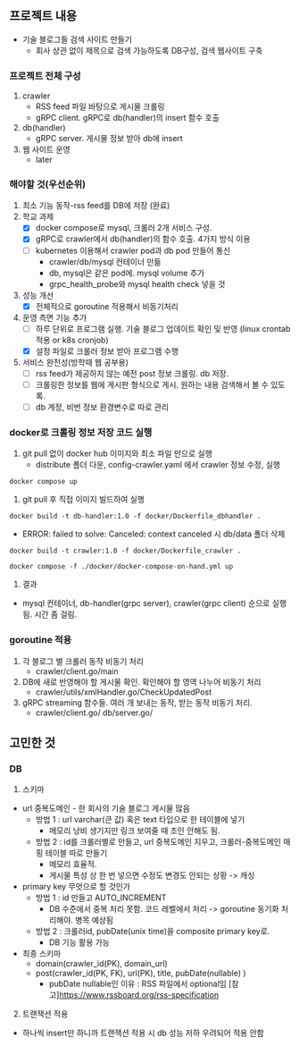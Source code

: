 ## 프로젝트 내용
* 기술 블로그들 검색 사이트 만들기
  * 회사 상관 없이 제목으로 검색 가능하도록 DB구성, 검색 웹사이트 구축
### 프로젝트 전체 구성
1. crawler
   - RSS feed 파일 바탕으로 게시물 크롤링
   - gRPC client. gRPC로 db(handler)의 insert 함수 호출
2. db(handler)
   - gRPC server. 게시물 정보 받아 db에 insert
3. 웹 사이트 운영
   * later
### 해야할 것(우선순위)
1. 최소 기능 동작-rss feed를 DB에 저장 (완료)
2. 학교 과제
    * [x] docker compose로 mysql, 크롤러 2개 서비스 구성.
    * [x] gRPC로 crawler에서 db(handler)의 함수 호출. 4가지 방식 이용 
    * [ ] kubernetes 이용해서 crawler pod과 db pod 만들어 통신
         * crawler/db/mysql 컨테이너 만듦
         * db, mysql은 같은 pod에. mysql volume 추가
         * grpc_health_probe와 mysql health check 넣을 것
3. 성능 개선
    * [x] 전체적으로 goroutine 적용해서 비동기처리
4. 운영 측면 기능 추가
    * [ ] 하루 단위로 프로그램 실행. 기술 블로그 업데이트 확인 및 반영 (linux crontab 적용 or k8s cronjob)
    * [x] 설정 파일로 크롤러 정보 받아 프로그램 수행
5. 서비스 완전성(방학때 웹 공부용)
    * [ ] rss feed가 제공하지 않는 예전 post 정보 크롤링. db 저장. 
    * [ ] 크롤링한 정보를 웹에 게시판 형식으로 게시. 원하는 내용 검색해서 볼 수 있도록.
    * [ ] db 계정, 비번 정보 환경변수로 따로 관리
###  docker로 크롤링 정보 저장 코드 실행
1. git pull 없이 docker hub 이미지와 최소 파일 만으로 실행
     - distribute 폴더 다운, config-crawler.yaml 에서 crawler 정보 수정, 실행
```shell
docker compose up
```
1. git pull 후 직접 이미지 빌드하여 실행
```shell
docker build -t db-handler:1.0 -f docker/Dockerfile_dbhandler . 
```
  - ERROR: failed to solve: Canceled: context canceled 시 db/data 폴더 삭제
```shell
docker build -t crawler:1.0 -f docker/Dockerfile_crawler .
```
```shell
docker compose -f ./docker/docker-compose-on-hand.yml up
```
1. 결과
  - mysql 컨테이너, db-handler(grpc server), crawler(grpc client) 순으로 실행됨. 시간 좀 걸림.
### goroutine 적용
1. 각 블로그 별 크롤러 동작 비동기 처리
     * crawler/client.go/main
2. DB에 새로 반영해야 할 게시물 확인. 확인해야 할 영역 나누어 비동기 처리
     * crawler/utils/xmlHandler.go/CheckUpdatedPost
3. gRPC streaming 함수들. 여러 개 보내는 동작, 받는 동작 비동기 처리. 
     * crawler/client.go/  db/server.go/
## 고민한 것
### DB
1. 스키마
 * url 중복도메인 - 한 회사의 기술 블로그 게시물 많음
    * 방법 1 : url varchar(큰 값) 혹은 text 타입으로 한 테이블에 넣기
      * 메모리 낭비 생기지만 링크 보여줄 때 조인 안해도 됨.
    * 방법 2 : id를 크롤러별로 만들고, url 중복도메인 지우고, 크롤러-중복도메인 매핑 테이블 따로 만들기
      * 메모리 효율적. 
      * 게시물 특성 상 한 번 넣으면 수정도 변경도 안되는 상황 -> 캐싱
 * primary key 무엇으로 할 것인가
    * 방법 1 : id 만들고 AUTO_INCREMENT
      * DB 수준에서 중복 처리 못함. 코드 레벨에서 처리 -> goroutine 동기화 처리해야. 병목 예상됨
    * 방법 2 : 크롤러id, pubDate(unix time)을 composite primary key로.
      * DB 기능 활용 가능
 * 최종 스키마
   *  domain(crawler_id(PK), domain_url)
   *  post(crawler_id(PK, FK), url(PK), title, pubDate(nullable) )
      *  pubDate nullable인 이유 : RSS 파일에서 optional임 [참고]https://www.rssboard.org/rss-specification
2. 트랜잭션 적용
 * 하나씩 insert만 하니까 트랜잭션 적용 시 db 성능 저하 우려되어 적용 안함